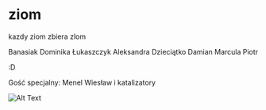 # ziom
kazdy ziom zbiera zlom

Banasiak Dominika
Łukaszczyk Aleksandra
Dzieciątko Damian
Marcula Piotr

:D

Gość specjalny:
Menel Wiesław i katalizatory

![Alt Text](https://c.tenor.com/CApZiy7DwwIAAAAM/sliver-brek.gif)
